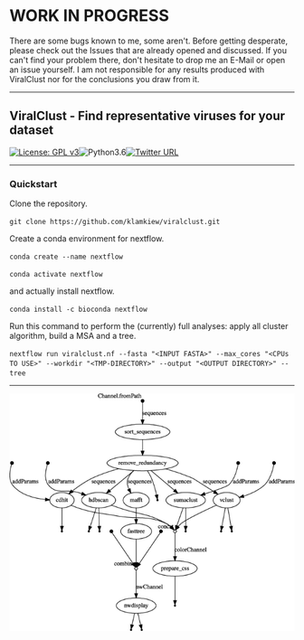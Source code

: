 # WORK IN PROGRESS
There are some bugs known to me, some aren't. Before getting desperate, please check out the Issues that are already opened and discussed. If you can't find your problem there, don't hesitate to drop me an E-Mail or open an issue yourself.
I am not responsible for any results produced with ViralClust nor for the conclusions you draw from it.

***
## ViralClust - Find representative viruses for your dataset
[![License: GPL v3](https://img.shields.io/badge/License-GPL%20v3-teal.svg)](https://www.gnu.org/licenses/gpl-3.0)![Python3.6](https://img.shields.io/badge/Language-Python_3.6-teal.svg)[![Twitter URL](https://img.shields.io/twitter/url/https/twitter.com/klamkiewicz?label=%40klamkiewicz&style=social)](https://twitter.com/klamkiewicz)

***

### Quickstart


Clone the repository.

`git clone https://github.com/klamkiew/viralclust.git`

Create a conda environment for nextflow.

`conda create --name nextflow`

`conda activate nextflow`

and actually install nextflow.

`conda install -c bioconda nextflow`


Run this command to perform the (currently) full analyses: apply all cluster algorithm, build a MSA and a tree.

`nextflow run viralclust.nf --fasta "<INPUT FASTA>" --max_cores "<CPUs TO USE>" --workdir "<TMP-DIRECTORY>" --output "<OUTPUT DIRECTORY>" --tree`

---

![Workflow graph](/pic/flowchart.png)